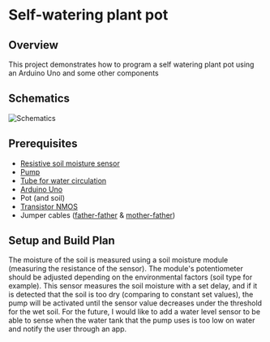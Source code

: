 # Self-watering plant pot
## Overview

This project demonstrates how to program a self watering plant pot using an Arduino Uno and some other components

## Schematics
![Schematics](https://cdn.discordapp.com/attachments/919881028796022815/1229452084231802990/image.png?ex=662fbb7a&is=661d467a&hm=02e285ed95d764a0a3462c62fa1eb047778615f96f6232c2cf2bf16fd23db9e6& "Schematics")


## Prerequisites

 - [Resistive soil moisture sensor](https://cleste.ro/modul-cu-senzor-umiditate-sol.html)
 - [Pump](https://cleste.ro/pompa-de-apa-3-6v.html)
 - [Tube for water circulation](https://cleste.ro/furtun-lung-de-apa-de-05m.html)
 - [Arduino Uno](https://cleste.ro/arduino-uno-r3-atmega328p.html)
 - Pot (and soil)
 - [Transistor NMOS](https://cleste.ro/transistor-irf-3205-pbf.html)
 - Jumper cables ([father-father](https://cleste.ro/65-fire-jumper.html) & [mother-father](https://cleste.ro/10-x-fire-dupont-mama-tata-10cm.html))

## Setup and Build Plan
The moisture of the soil is measured using a soil moisture module (measuring the resistance of the sensor). The module's potentiometer should be adjusted depending on the environmental factors (soil type for example). This sensor measures the soil moisture with a set delay, and if it is detected that the soil is too dry (comparing to constant set values), the pump will be activated until the sensor value decreases under the threshold for the wet soil.
For the future, I would like to add a water level sensor to be able to sense when the water tank that the pump uses is too low on water and notify the user through an app.
